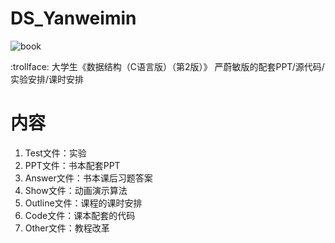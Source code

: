 # DS_Yanweimin

![book](https://github.com/WangRongsheng/DS_Yanweimin/blob/master/img/book.jpg)

:trollface: 大学生《数据结构（C语言版）（第2版）》 严蔚敏版的配套PPT/源代码/实验安排/课时安排

# 内容

1. Test文件：实验
2. PPT文件：书本配套PPT
3. Answer文件：书本课后习题答案
4. Show文件：动画演示算法
5. Outline文件：课程的课时安排
6. Code文件：课本配套的代码
7. Other文件：教程改革

